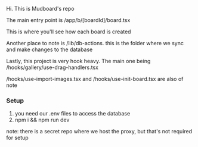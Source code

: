 Hi. This is Mudboard's repo

The main entry point is /app/b/\[boardId\]/board.tsx

This is where you'll see how each board is created

Another place to note is /lib/db-actions. this is the folder where we sync and make changes to the database

Lastly, this project is very hook heavy. The main one being
/hooks/gallery/use-drag-handlers.tsx

/hooks/use-import-images.tsx and /hooks/use-init-board.tsx are also of note

### Setup

1. you need our .env files to access the database
2. npm i && npm run dev

note: there is a secret repo where we host the proxy, but that's not required for setup
